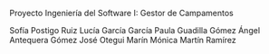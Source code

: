 Proyecto Ingeniería del Software I: Gestor de Campamentos

Sofía Postigo Ruiz
Lucía García García
Paula Guadilla Gómez
Ángel Antequera Gómez
José Otegui Marín
Mónica Martín Ramírez
